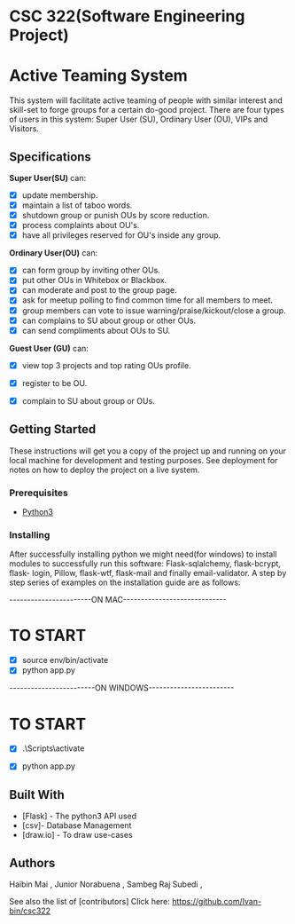 # CSC 322(Software Engineering Project)

# Active Teaming System

This system will facilitate active teaming of people with similar interest and skill-set to forge groups for a certain do-good project. There are four types of users in this system: Super User (SU), Ordinary User (OU), VIPs and Visitors.

## Specifications
**Super User(SU)** can:
- [x] update membership.
- [x] maintain a list of taboo words.
- [x] shutdown group or punish OUs by score reduction.
- [x] process complaints about OU's.
- [x] have all privileges reserved for OU's inside any group.

**Ordinary User(OU)** can:
- [x] can form group by inviting other OUs.
- [x] put other OUs in Whitebox or Blackbox.
- [x] can moderate and post to the group page.
- [x] ask for meetup polling to find common time for all members to meet.
- [x] group members can vote to issue warning/praise/kickout/close a group.
- [x] can complains to SU about group or other OUs.
- [x] can send compliments about OUs to SU.

**Guest User (GU)** can:
- [x] view top 3 projects and top rating OUs profile.
- [x] register to be OU.
- [x] complain to SU about group or OUs.


## Getting Started

These instructions will get you a copy of the project up and running on your local machine for development and testing purposes. See deployment for notes on how to deploy the project on a live system.


### Prerequisites

* [Python3](https://www.python.org/downloads/)

### Installing

After successfully installing python we might need(for windows) to install modules to successfully run this software: Flask-sqlalchemy, flask-bcrypt, flask- login, Pillow, flask-wtf, flask-mail and finally email-validator.   A step by step series of examples on the installation guide are as follows:

-----------------------ON MAC-----------------------------

# TO START
- [x] source env/bin/activate
- [x] python app.py

------------------------ON WINDOWS------------------------

# TO START

- [x] .\Scripts\activate

- [x] python app.py

## Built With

* [Flask] - The python3 API used
* [csv]- Database Management
* [draw.io] - To draw use-cases


## Authors

Haibin Mai ,
Junior Norabuena ,
Sambeg Raj Subedi ,


See also the list of [contributors]
Click here:
https://github.com/Ivan-bin/csc322
